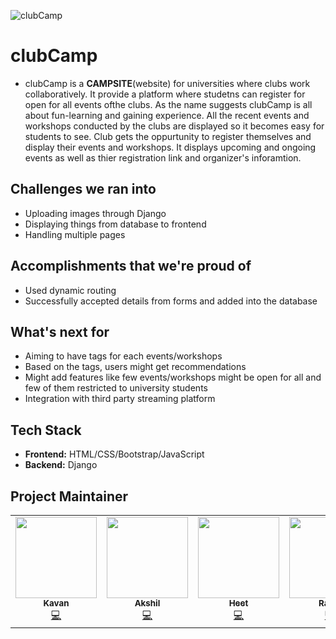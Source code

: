 ![clubCamp](https://socialify.git.ci/kavania2002/clubCamp/image?description=1&font=Bitter&language=1&owner=1&theme=Light)
<br>

# clubCamp
- clubCamp is a **CAMPSITE**(website) for universities where clubs work collaboratively. It provide a platform where studetns can register for open for all events ofthe clubs. As the name suggests clubCamp is all about fun-learning and gaining experience. All the recent events and workshops conducted by the clubs are displayed so it becomes easy for students to see. Club gets the oppurtunity to register themselves and display their events and workshops. It displays upcoming and ongoing events as well as thier registration link and organizer's inforamtion. 

## Challenges we ran into 
- Uploading images through Django
- Displaying things from database to frontend
- Handling multiple pages

## Accomplishments that we're proud of
- Used dynamic routing
- Successfully accepted details from forms and added into the database

## What's next for
- Aiming to have tags for each events/workshops
- Based on the tags, users might get recommendations
- Might add features like few events/workshops might be open for all and few of them restricted to university students
- Integration with third party streaming platform

## Tech Stack
- **Frontend:** HTML/CSS/Bootstrap/JavaScript
- **Backend:** Django


## Project Maintainer 

<table>
  <tbody><tr>
    <td align="center"><a href="https://github.com/kavania2002"><img alt="" src="https://avatars.githubusercontent.com/u/72624080?s=400&u=f26f84c44c707216e4a77b21755fe2f93b9775ed&v=4" width="130px;"><br><sub><b>
 Kavan </b></sub></a><br><a href="" title="Code">💻 </a></td></a></td>
    <td align="center"><a href="https://github.com/AkshilVT"><img alt="" src="https://avatars.githubusercontent.com/u/75160883?v=4" width="130px;"><br><sub><b>
 Akshil </b></sub></a><br><a href="" title="Code">💻 </a></td></a></td>
    <td align="center"><a href="https://github.com/heet9201"><img alt="" src="https://avatars.githubusercontent.com/u/78638901?v=4" width="130px;"><br><sub><b>
 Heet </b></sub></a><br><a href="" title="Code">💻 </a></td></a></td>
    <td align="center"><a href="https://github.com/NyctophileOtaku"><img alt="" src="https://avatars.githubusercontent.com/u/80686212?v=4" width="130px;"><br><sub><b>
 Rajan </b></sub></a><br><a href="" title="Code">💻 </a></td></a></td>
  </tr>
</tbody></table>